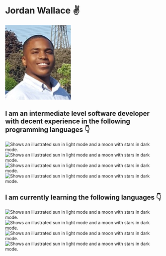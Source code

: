 # Jordan Wallace ✌️

<picture>
  <source media="(prefers-color-scheme: dark)" srcset="https://raw.githubusercontent.com/UGSLiveJordanWallace/UGSLiveJordanWallace/main/github-profile-img.jpg">
  <source media="(prefers-color-scheme: light)" srcset="https://raw.githubusercontent.com/UGSLiveJordanWallace/UGSLiveJordanWallace/main/github-profile-img.jpg">
  <img alt="Shows an illustrated sun in light mode and a moon with stars in dark mode." src="https://raw.githubusercontent.com/UGSLiveJordanWallace/UGSLiveJordanWallace/main/github-profile-img.jpg">
</picture>

## I am an intermediate level software developer with decent experience in the following programming languages 👇
<picture>
  <source media="(prefers-color-scheme: dark)" srcset="https://cdn.iconscout.com/icon/free/png-256/python-3628999-3030224.png">
  <source media="(prefers-color-scheme: light)" srcset="https://cdn.iconscout.com/icon/free/png-256/python-3628999-3030224.png">
  <img alt="Shows an illustrated sun in light mode and a moon with stars in dark mode." src="https://cdn.iconscout.com/icon/free/png-256/python-3628999-3030224.png">
</picture>
<picture>
  <source media="(prefers-color-scheme: dark)" srcset="https://www.freeiconspng.com/thumbs/c-logo-icon/c--logo-icon-0.png">
  <source media="(prefers-color-scheme: light)" srcset="https://www.freeiconspng.com/thumbs/c-logo-icon/c--logo-icon-0.png">
  <img alt="Shows an illustrated sun in light mode and a moon with stars in dark mode." src="https://www.freeiconspng.com/thumbs/c-logo-icon/c--logo-icon-0.png">
</picture>
<picture>
  <source media="(prefers-color-scheme: dark)" srcset="https://cdn.icon-icons.com/icons2/2415/PNG/256/javascript_original_logo_icon_146455.png">
  <source media="(prefers-color-scheme: light)" srcset="https://cdn.icon-icons.com/icons2/2415/PNG/256/javascript_original_logo_icon_146455.png">
  <img alt="Shows an illustrated sun in light mode and a moon with stars in dark mode." src="https://cdn.icon-icons.com/icons2/2415/PNG/512/javascript_original_logo_icon_146455.png">
</picture>
<picture>
  <source media="(prefers-color-scheme: dark)" srcset="https://avatars.githubusercontent.com/u/1609975?s=280&v=4">
  <source media="(prefers-color-scheme: light)" srcset="https://avatars.githubusercontent.com/u/1609975?s=280&v=4">
  <img alt="Shows an illustrated sun in light mode and a moon with stars in dark mode." src="https://avatars.githubusercontent.com/u/1609975?s=280&v=4">
</picture>

## I am currently learning the following languages 👇
<picture>
  <source media="(prefers-color-scheme: dark)" srcset="http://rust-lang.org/logos/rust-logo-256x256-blk.png">
  <source media="(prefers-color-scheme: light)" srcset="http://rust-lang.org/logos/rust-logo-256x256-blk.png">
  <img alt="Shows an illustrated sun in light mode and a moon with stars in dark mode." src="http://rust-lang.org/logos/rust-logo-256x256-blk.png">
</picture>
<picture>
  <source media="(prefers-color-scheme: dark)" srcset="https://cdn.iconscout.com/icon/free/png-256/mysql-3628940-3030165.png">
  <source media="(prefers-color-scheme: light)" srcset="https://cdn.iconscout.com/icon/free/png-256/mysql-3628940-3030165.png">
  <img alt="Shows an illustrated sun in light mode and a moon with stars in dark mode." src="https://cdn.iconscout.com/icon/free/png-256/mysql-3628940-3030165.png">
</picture>
<picture>
  <source media="(prefers-color-scheme: dark)" srcset="https://cdn.iconscout.com/icon/free/png-256/free-c-58-1175247.png?f=webp">
  <source media="(prefers-color-scheme: light)" srcset="https://cdn.iconscout.com/icon/free/png-256/free-c-58-1175247.png?f=webp">
  <img alt="Shows an illustrated sun in light mode and a moon with stars in dark mode." src="https://cdn.iconscout.com/icon/free/png-256/free-c-58-1175247.png?f=webp">
</picture>
<picture>
  <source media="(prefers-color-scheme: dark)" srcset="https://www.google.com/url?sa=i&url=https%3A%2F%2Fmedium.com%2F%40geek.saurabh98%2Fwhy-prefer-golang-7017a68ec3c4&psig=AOvVaw0O9wwmh4R1qu-bdaRrynvc&ust=1698709728708000&source=images&cd=vfe&opi=89978449&ved=0CBEQjRxqFwoTCPCnhoG5nIIDFQAAAAAdAAAAABAI">
  <source media="(prefers-color-scheme: light)" srcset="https://www.google.com/url?sa=i&url=https%3A%2F%2Fmedium.com%2F%40geek.saurabh98%2Fwhy-prefer-golang-7017a68ec3c4&psig=AOvVaw0O9wwmh4R1qu-bdaRrynvc&ust=1698709728708000&source=images&cd=vfe&opi=89978449&ved=0CBEQjRxqFwoTCPCnhoG5nIIDFQAAAAAdAAAAABAI">
  <img alt="Shows an illustrated sun in light mode and a moon with stars in dark mode." src="https://www.google.com/url?sa=i&url=https%3A%2F%2Fmedium.com%2F%40geek.saurabh98%2Fwhy-prefer-golang-7017a68ec3c4&psig=AOvVaw0O9wwmh4R1qu-bdaRrynvc&ust=1698709728708000&source=images&cd=vfe&opi=89978449&ved=0CBEQjRxqFwoTCPCnhoG5nIIDFQAAAAAdAAAAABAI">
</picture>
